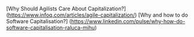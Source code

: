 [Why Should Agilists Care About Capitalization?] (https://www.infoq.com/articles/agile-capitalization/)
[Why and how to do Software Capitalisation?] (https://www.linkedin.com/pulse/why-how-do-software-capitalisation-raluca-mihu)
